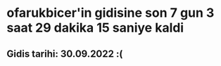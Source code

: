 # ofarukbicer'in gidisine son 7 gun 3 saat 29 dakika 15 saniye kaldi

## Gidis tarihi: 30.09.2022 :(